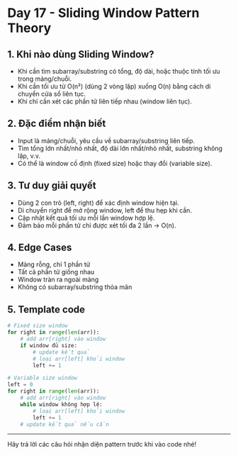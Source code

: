 # Day 17 - Sliding Window Pattern Theory

## 1. Khi nào dùng Sliding Window?
- Khi cần tìm subarray/substring có tổng, độ dài, hoặc thuộc tính tối ưu trong mảng/chuỗi.
- Khi cần tối ưu từ O(n²) (dùng 2 vòng lặp) xuống O(n) bằng cách di chuyển cửa sổ liên tục.
- Khi chỉ cần xét các phần tử liên tiếp nhau (window liên tục).

## 2. Đặc điểm nhận biết
- Input là mảng/chuỗi, yêu cầu về subarray/substring liên tiếp.
- Tìm tổng lớn nhất/nhỏ nhất, độ dài lớn nhất/nhỏ nhất, substring không lặp, v.v.
- Có thể là window cố định (fixed size) hoặc thay đổi (variable size).

## 3. Tư duy giải quyết
- Dùng 2 con trỏ (left, right) để xác định window hiện tại.
- Di chuyển right để mở rộng window, left để thu hẹp khi cần.
- Cập nhật kết quả tối ưu mỗi lần window hợp lệ.
- Đảm bảo mỗi phần tử chỉ được xét tối đa 2 lần → O(n).

## 4. Edge Cases
- Mảng rỗng, chỉ 1 phần tử
- Tất cả phần tử giống nhau
- Window tràn ra ngoài mảng
- Không có subarray/substring thỏa mãn

## 5. Template code
```python
# Fixed size window
for right in range(len(arr)):
    # add arr[right] vào window
    if window đủ size:
        # update kết quả
        # loại arr[left] khỏi window
        left += 1

# Variable size window
left = 0
for right in range(len(arr)):
    # add arr[right] vào window
    while window không hợp lệ:
        # loại arr[left] khỏi window
        left += 1
    # update kết quả nếu cần
```

---
Hãy trả lời các câu hỏi nhận diện pattern trước khi vào code nhé!